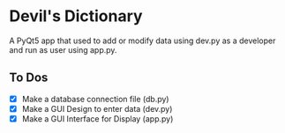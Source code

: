 # Devil's Dictionary

A PyQt5 app that used to add or modify data using dev.py as a developer and run as user using app.py.



## To Dos

- [x] Make a database connection file (db.py)
- [x] Make a GUI Design to enter data (dev.py)
- [x] Make a GUI Interface for Display (app.py)
